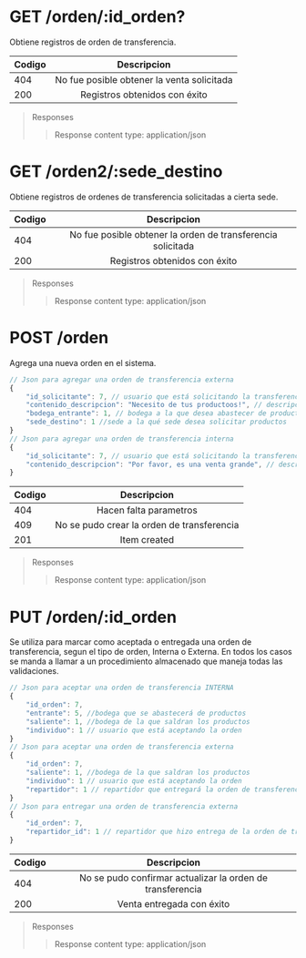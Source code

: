 
# GET /orden/:id_orden?


Obtiene registros de orden de transferencia.

| Codigo | Descripcion |
|-----------|:-----------:| 
| 404 | No fue posible obtener la venta solicitada |
| 200 | Registros obtenidos con éxito |
>Responses
>>Response content type: application/json

# GET /orden2/:sede_destino


Obtiene registros de ordenes de transferencia solicitadas a cierta sede.

| Codigo | Descripcion |
|-----------|:-----------:| 
| 404 | No fue posible obtener la orden de transferencia solicitada |
| 200 | Registros obtenidos con éxito |
>Responses
>>Response content type: application/json


# POST /orden


Agrega una nueva orden en el sistema.
``` js
// Json para agregar una orden de transferencia externa
{
    "id_solicitante": 7, // usuario que está solicitando la transferencia.
    "contenido_descripcion": "Necesito de tus productoos!", // descripcion de la solicitud. Puede ser null
    "bodega_entrante": 1, // bodega a la que desea abastecer de productos
    "sede_destino": 1 //sede a la qué sede desea solicitar productos
}
// Json para agregar una orden de transferencia interna
{
    "id_solicitante": 7, // usuario que está solicitando la transferencia.
    "contenido_descripcion": "Por favor, es una venta grande", // descripcion de la solicitud. Puede ser null
}
```


| Codigo | Descripcion |
|-----------|:-----------:| 
| 404 | Hacen falta parametros|
| 409 | No se pudo crear la orden de transferencia |
| 201 | Item created |

>Responses
>>Response content type: application/json


# PUT /orden/:id_orden

Se utiliza para marcar como aceptada o entregada una orden de transferencia, segun el tipo de orden, Interna o Externa. En todos los casos se manda a llamar a un procedimiento almacenado que maneja todas las validaciones.

``` js
// Json para aceptar una orden de transferencia INTERNA
{
    "id_orden": 7, 
    "entrante": 5, //bodega que se abastecerá de productos
    "saliente": 1, //bodega de la que saldran los productos
    "individuo": 1 // usuario que está aceptando la orden
}
// Json para aceptar una orden de transferencia externa
{
    "id_orden": 7, 
    "saliente": 1, //bodega de la que saldran los productos
    "individuo": 1 // usuario que está aceptando la orden
    "repartidor": 1 // repartidor que entregará la orden de transferencia
}
// Json para entregar una orden de transferencia externa
{
    "id_orden": 7,
    "repartidor_id": 1 // repartidor que hizo entrega de la orden de transferencia
}
```




| Codigo | Descripcion |
|-----------|:-----------:| 
| 404 | No se pudo confirmar actualizar la orden de transferencia|
| 200 | Venta entregada con éxito |

>Responses
>>Response content type: application/json